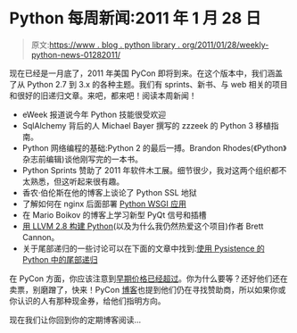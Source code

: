 # Python 每周新闻:2011 年 1 月 28 日

> 原文:[https://www . blog . python library . org/2011/01/28/weekly-python-news-01282011/](https://www.blog.pythonlibrary.org/2011/01/28/weekly-python-news-01282011/)

现在已经是一月底了，2011 年美国 PyCon 即将到来。在这个版本中，我们涵盖了从 Python 2.7 到 3.x 的各种主题。我们有 sprints、新书、与 web 相关的项目和很好的旧递归文章。来吧，都来吧！阅读本周新闻！

*   eWeek 报道说今年 Python 技能很受欢迎
*   SqlAlchemy 背后的人 Michael Bayer 撰写的 zzzeek 的 Python 3 移植指南。
*   Python 网络编程的基础:Python 2 的最后一搏。Brandon Rhodes(《Python》杂志前编辑)谈他刚写完的一本书。
*   Python Sprints 赞助了 2011 年软件木工展。细节很少，我对这两个组织都不太熟悉，但这听起来很有趣。
*   香农·伯伦斯在他的博客上谈论了 Python SSL 地狱
*   了解如何在 nginx 后面部署 [Python WSGI 应用](http://blog.schmichael.com/2011/01/25/deploying-python-behind-nginx-talk-slides/)
*   在 Mario Boikov 的博客上学习新型 PyQt 信号和插槽
*   [用 LLVM 2.8 构建 Python](http://sayspy.blogspot.com/2011/01/building-python-with-llvm-28-and-why-i.html)(以及为什么我仍然热爱这个项目)作者 Brett Cannon。
*   关于尾部递归的一些讨论可以在下面的文章中找到:[使用 Pysistence 的 Python 中的尾部递归](http://jasonmbaker.com/tail-recursion-in-python-using-pysistence)

在 PyCon 方面，你应该注意到[早期价格已经超过](http://us.pycon.org/2011/blog/2011/01/27/early-bird-over/)。你为什么要等？还好他们还在卖票，别磨蹭了，快来！PyCon [博客](http://us.pycon.org/2011/blog/2011/01/27/so-you-want-or-know-someone-who-would-be-pycon-spo/)也提到他们仍在寻找赞助商，所以如果你或你认识的人有那种现金券，给他们指明方向。

现在我们让你回到你的定期博客阅读...